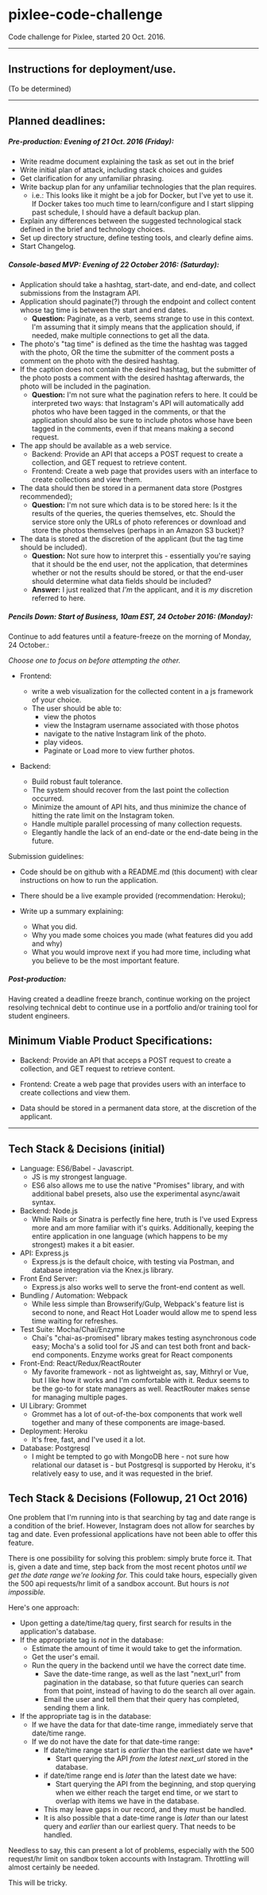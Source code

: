# pixlee-code-challenge

Code challenge for Pixlee, started 20 Oct. 2016.

---

## Instructions for deployment/use.

(To be determined)

---

## Planned deadlines:

##### Pre-production: Evening of 21 Oct. 2016 (Friday):

* Write readme document explaining the task as set out in the brief
* Write initial plan of attack, including stack choices and guides
* Get clarification for any unfamiliar phrasing.  
* Write backup plan for any unfamiliar technologies that the plan requires.
  * i.e.: This looks like it might be a job for Docker, but I've yet to use it. If Docker takes too much time to learn/configure and I start slipping past schedule, I should have a default backup plan.
* Explain any differences between the suggested technological stack defined in the brief and technology choices.
* Set up directory structure, define testing tools, and clearly define aims.  
* Start Changelog.

##### Console-based MVP: Evening of 22 October 2016: (Saturday):

* Application should take a hashtag, start-date, and end-date, and collect submissions from the Instagram API.
* Application should paginate(?) through the endpoint and collect content whose tag time is between the start and end dates.
  * **Question:** Paginate, as a verb, seems strange to use in this context. I'm assuming that it simply means that the application should, if needed, make multiple connections to get all the data.
* The photo's "tag time" is defined as the time the hashtag was tagged with the photo, OR the time the submitter of the comment posts a comment on the photo with the desired hashtag.  
* If the caption does not contain the desired hashtag, but the submitter of the photo posts a comment with the desired hashtag afterwards, the photo will be included in the pagination.
  * **Question:** I'm not sure what the pagination refers to here. It could be interpreted two ways: that Instagram's API will automatically add photos who have been tagged in the comments, or that the application should also be sure to include photos whose have been tagged in the comments, even if that means making a second request.  
* The app should be available as a web service.
  * Backend: Provide an API that acceps a POST request to create a collection, and GET request to retrieve content.
  * Frontend: Create a web page that provides users with an interface to create collections and view them.  
* The data should then be stored in a permanent data store (Postgres recommended);
  * **Question:** I'm not sure which data is to be stored here: Is it the results of the queries, the queries themselves, etc. Should the service store only the URLs of photo references or download and store the photos themselves (perhaps in an Amazon S3 bucket)?
* The data is stored at the discretion of the applicant (but the tag time should be included).
  * **Question:** Not sure how to interpret this - essentially you're saying that it should be the end user, not the application, that determines whether or not the results should be stored, or that the end-user should determine what data fields should be included?
  * **Answer:** I just realized that *I'm* the applicant, and it is *my* discretion referred to here.

##### Pencils Down: Start of Business, 10am EST, 24 October 2016: (Monday):

Continue to add features until a feature-freeze on the morning of Monday, 24 October.:

*Choose one to focus on before attempting the other.*

* Frontend:
  * write a web visualization for the collected content in a js framework of your choice.
  * The user should be able to:
    * view the photos
    * view the Instagram username associated with those photos
    * navigate to the native Instagram link of the photo.
    * play videos.
    * Paginate or Load more to view further photos.

* Backend:
  * Build robust fault tolerance.
  * The system should recover from the last point the collection occurred.  
  * Minimize the amount of API hits, and thus minimize the chance of hitting the rate limit on the Instagram token.
  * Handle multiple parallel processing of many collection requests.  
  * Elegantly handle the lack of an end-date or the end-date being in the future.

Submission guidelines:

* Code should be on github with a README.md (this document) with clear instructions on how to run the application.

* There should be a live example provided (recommendation: Heroku);

* Write up a summary explaining:
  * What you did.
  * Why you made some choices you made (what features did you add and why)
  * What you would improve next if you had more time, including what you believe to be the most important feature.  

##### Post-production:

Having created a deadline freeze branch, continue working on the project resolving technical debt to continue use in a portfolio and/or training tool for student engineers.

## Minimum Viable Product Specifications:

* Backend: Provide an API that acceps a POST request to create a collection, and GET request to retrieve content.

* Frontend: Create a web page that provides users with an interface to create collections and view them.  

* Data should be stored in a permanent data store, at the discretion of the applicant.

---

## Tech Stack & Decisions (initial)

* Language: ES6/Babel - Javascript.
  * JS is my strongest language.
  * ES6 also allows me to use the native "Promises" library, and with additional babel presets, also use the experimental async/await syntax.
* Backend: Node.js
  * While Rails or Sinatra is perfectly fine here, truth is I've used Express more and am more familiar with it's quirks.  Additionally, keeping the entire application in one language (which happens to be my strongest) makes it a bit easier.
* API: Express.js
  * Express.js is the default choice, with testing via Postman, and database integration via the Knex.js library.
* Front End Server:
  * Express.js also works well to serve the front-end content as well.
* Bundling / Automation: Webpack
  * While less simple than Browserify/Gulp, Webpack's feature list is second to none, and React Hot Loader would allow me to spend less time waiting for refreshes.  
* Test Suite: Mocha/Chai/Enzyme
  * Chai's "chai-as-promised" library makes testing asynchronous code easy; Mocha's a solid tool for JS and can test both front and back-end components. Enzyme works great for React components
* Front-End: React/Redux/ReactRouter
  * My favorite framework - not as lightweight as, say, Mithryl or Vue, but I like how it works and I'm comfortable with it.  Redux seems to be the go-to for state managers as well.  ReactRouter makes sense for managing multiple pages.
* UI Library: Grommet
  * Grommet has a lot of out-of-the-box components that work well together and many of these components are image-based.  
* Deployment: Heroku
  * It's free, fast, and I've used it a lot.
* Database: Postgresql
  * I might be tempted to go with MongoDB here - not sure how relational our dataset is - but Postgresql is supported by Heroku, it's relatively easy to use, and it was requested in the brief.  

## Tech Stack & Decisions (Followup, 21 Oct 2016)

One problem that I'm running into is that searching by tag and date range is a condition of the brief.  However, Instagram does not allow for searches by tag and date. Even professional applications have not been able to offer this feature.

There is one possibility for solving this problem: simply brute force it. That is, given a date and time, step back from the most recent photos *until we get the date range we're looking for.*  This could take hours, especially given the 500 api requests/hr limit of a sandbox account.  But hours is *not impossible.*

Here's one approach:

* Upon getting a date/time/tag query, first search for results in the application's database.  
* If the appropriate tag is *not* in the database:
  * Estimate the amount of time it would take to get the information.
  * Get the user's email.
  * Run the query in the backend until we have the correct date time.
    * Save the date-time range, as well as the last "next_url" from pagination in the database, so that future queries can search from that point, instead of having to do the search all over again.  
    * Email the user and tell them that their query has completed, sending them a link.
* If the appropriate tag is in the database:
  * If we have the data for that date-time range, immediately serve that date/time range.
  * If we do not have the date for that date-time range:
    * If date/time range start is *earlier* than the earliest date we have*
      * Start querying the API *from the latest next_url* stored in the database.
    * if date/time range end is *later* than the latest date we have:
      * Start querying the API from the beginning, and stop querying when we either reach the target end time, or we start to overlap with items we have in the database.
    * This may leave gaps in our record, and they must be handled.
    * It is also possible that a date-time range is *later* than our latest query and *earlier* than our earliest query.  That needs to be handled.  

Needless to say, this can present a lot of problems, especially with the 500 request/hr limit on sandbox token accounts with Instagram.  Throttling will almost certainly be needed.

This will be tricky.
